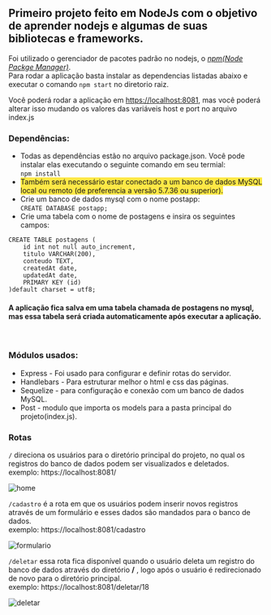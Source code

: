 ## Primeiro projeto feito em NodeJs com o objetivo de aprender nodejs e algumas de suas bibliotecas e frameworks.

Foi utilizado o gerenciador de pacotes padrão no nodejs, o [_npm(Node Packge Manager\)_](https://www.npmjs.com/).<br>
Para rodar a aplicação basta instalar as dependencias listadas abaixo e executar o comando ``` npm start ``` no diretorio raiz.

Você poderá rodar a aplicação em [https://localhost:8081](https://localhost:8081), mas você poderá alterar isso mudando os valores das variáveis host e port no arquivo index.js

### Dependências:
- Todas as dependências estão no arquivo package.json. Você pode instalar elas executando o seguinte comando em seu termial:<br>
``` npm install ```
-  <span style='background-color:#ffe846;'>Também será necessário estar conectado a um banco de dados MySQL local ou remoto (de preferencia a versão 5.7.36 ou superior).</span>
-  Crie um banco de dados mysql com o nome postapp: <br>
``` CREATE DATABASE postapp; ```
-  Crie uma tabela com o nome de postagens e  insira os seguintes campos:<br>
``` 
CREATE TABLE postagens (
    id int not null auto_increment,
    titulo VARCHAR(200),
    conteudo TEXT,
    createdAt date,
    updatedAt date,
    PRIMARY KEY (id)
)default charset = utf8;
```

#### A aplicação fica salva em uma tabela chamada de postagens no mysql, mas essa tabela será criada automaticamente após executar a aplicação.
<br>

### Módulos usados:

- Express - Foi usado para configurar e definir rotas do servidor.
- Handlebars - Para estruturar melhor o html e css das páginas.
- Sequelize - para configuração e conexão com um banco de dados MySQL.
- Post - modulo que importa os models para a pasta principal do projeto(index.js).

### Rotas

```/``` direciona os usuários para o diretório principal do projeto, no qual os registros do banco de dados podem ser visualizados e deletados.<br>
exemplo: https://localhost:8081/
<br>

![home](https://user-images.githubusercontent.com/76793266/152583003-14695814-6a31-4d0b-88d0-0d2c4bfc51b7.png)

```/cadastro``` é a rota em que os usuários podem inserir novos registros através de um formulário e esses dados são mandados para o banco de dados.<br>
exemplo: https://localhost:8081/cadastro
<br>

![formulario](https://user-images.githubusercontent.com/76793266/152583103-66a2e519-c1d0-4e10-8ee9-61850bdad5d8.png)

```/deletar``` essa rota fica disponível quando o usuário deleta um registro do banco de dados através do diretório **/** , logo após o usuário é redirecionado de novo para o diretório principal.<br>
exemplo: https://localhost:8081/deletar/18
<br>

![deletar](https://user-images.githubusercontent.com/76793266/152583127-06945fa0-f321-4f1f-875d-14fc04a2444c.png)
